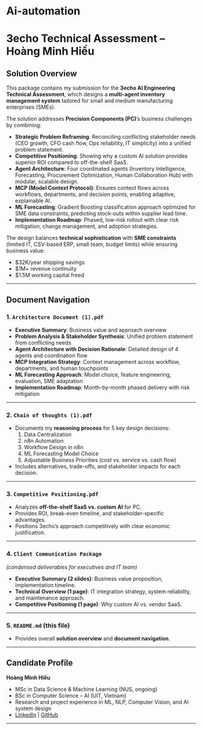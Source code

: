 # Ai-automation
# 3echo Technical Assessment – Hoàng Minh Hiếu

## Solution Overview
This package contains my submission for the **3echo AI Engineering Technical Assessment**, which designs a **multi-agent inventory management system** tailored for small and medium manufacturing enterprises (SMEs).  

The solution addresses **Precision Components (PC)**’s business challenges by combining:
- **Strategic Problem Reframing**: Reconciling conflicting stakeholder needs (CEO growth, CFO cash flow, Ops reliability, IT simplicity) into a unified problem statement.  
- **Competitive Positioning**: Showing why a custom AI solution provides superior ROI compared to off-the-shelf SaaS.  
- **Agent Architecture**: Four coordinated agents (Inventory Intelligence, Forecasting, Procurement Optimization, Human Collaboration Hub) with modular, scalable design.  
- **MCP (Model Context Protocol)**: Ensures context flows across workflows, departments, and decision points, enabling adaptive, explainable AI.  
- **ML Forecasting**: Gradient Boosting classification approach optimized for SME data constraints, predicting stock-outs within supplier lead time.  
- **Implementation Roadmap**: Phased, low-risk rollout with clear risk mitigation, change management, and adoption strategies.  

The design balances **technical sophistication** with **SME constraints** (limited IT, CSV-based ERP, small team, budget limits) while ensuring business value:  
- $32K/year shipping savings  
- $1M+ revenue continuity  
- $1.5M working capital freed  

---

## Document Navigation

### 1. `Architecture Document (1).pdf`
- **Executive Summary**: Business value and approach overview  
- **Problem Analysis & Stakeholder Synthesis**: Unified problem statement from conflicting needs  
- **Agent Architecture with Decision Rationale**: Detailed design of 4 agents and coordination flow  
- **MCP Integration Strategy**: Context management across workflow, departments, and human touchpoints  
- **ML Forecasting Approach**: Model choice, feature engineering, evaluation, SME adaptation  
- **Implementation Roadmap**: Month-by-month phased delivery with risk mitigation  

---

### 2. `Chain of thoughts (1).pdf`
- Documents my **reasoning process** for 5 key design decisions:
  1. Data Centralization  
  2. n8n Automation  
  3. Workflow Design in n8n  
  4. ML Forecasting Model Choice  
  5. Adjustable Business Priorities (cost vs. service vs. cash flow)  
- Includes alternatives, trade-offs, and stakeholder impacts for each decision.  

---

### 3. `Competitive Positioning.pdf`
- Analyzes **off-the-shelf SaaS vs. custom AI** for PC.  
- Provides ROI, break-even timeline, and stakeholder-specific advantages.  
- Positions 3echo’s approach competitively with clear economic justification.  

---

### 4. `Client Communication Package`
*(condensed deliverables for executives and IT team)*  
- **Executive Summary (2 slides)**: Business value proposition, implementation timeline.  
- **Technical Overview (1 page)**: IT integration strategy, system reliability, and maintenance approach.  
- **Competitive Positioning (1 page)**: Why custom AI vs. vendor SaaS.  

---

### 5. `README.md` (this file)
- Provides overall **solution overview** and **document navigation**.  

---

## Candidate Profile
**Hoàng Minh Hiếu**  
- MSc in Data Science & Machine Learning (NUS, ongoing)  
- BSc in Computer Science – AI (UIT, Vietnam)  
- Research and project experience in ML, NLP, Computer Vision, and AI system design  
- [LinkedIn](https://www.linkedin.com/in/hieuhector2105/) | [GitHub](https://github.com/HieuHoang215)

---
